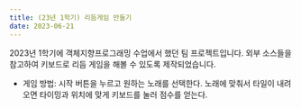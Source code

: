 ```yaml
---
title: (23년 1학기) 리듬게임 만들기
date: 2023-06-21
---
```


2023년 1학기에 객체지향프로그래밍 수업에서 했던 팀 프로젝트입니다. 외부 소스들을 참고하여 키보드로 리듬 게임을 해볼 수 있도록 제작되었습니다.

<!--more-->

- 게임 방법: 시작 버튼을 누르고 원하는 노래를 선택한다. 노래에 맞춰서 타일이 내려오면 타이밍과 위치에 맞게 키보드를 눌러 점수를 얻는다.